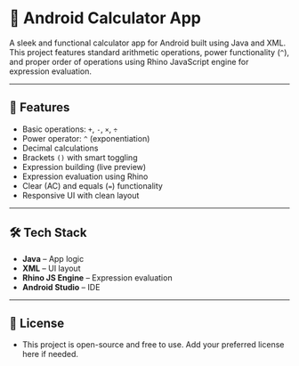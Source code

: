 # 🧮 Android Calculator App

A sleek and functional calculator app for Android built using Java and XML. This project features standard arithmetic operations, power functionality (`^`), and proper order of operations using Rhino JavaScript engine for expression evaluation.

---

## 🚀 Features

- Basic operations: `+`, `-`, `×`, `÷`
- Power operator: `^` (exponentiation)
- Decimal calculations
- Brackets `()` with smart toggling
- Expression building (live preview)
- Expression evaluation using Rhino
- Clear (AC) and equals (`=`) functionality
- Responsive UI with clean layout

---

## 🛠 Tech Stack

- **Java** – App logic
- **XML** – UI layout
- **Rhino JS Engine** – Expression evaluation
- **Android Studio** – IDE

---

## 📄 License
- This project is open-source and free to use. Add your preferred license here if needed.
